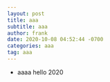 ```yaml
---
layout: post
title: aaa
subtitle: aaa
author: frank
date: 2020-10-08 04:52:44 -0700
categories: aaa
tag: aaa
---
```


* aaaa hello 2020
